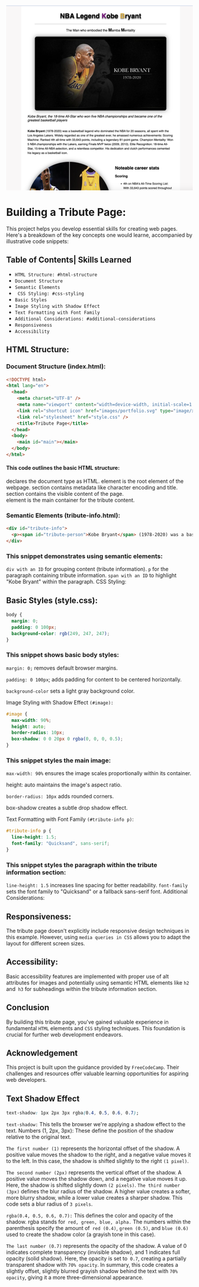 ![Tribute Page Project](tribute_page_image.png)
# Building a Tribute Page:
This project helps you develop essential skills for creating web pages. Here's a breakdown of the key concepts one would learne, accompanied by illustrative code snippets:

## Table of Contents| Skills Learned

+ `HTML Structure: #html-structure`
+ `Document Structure`
+ `Semantic Elements`
+ ` CSS Styling: #css-styling`
+ `Basic Styles`
+ `Image Styling with Shadow Effect`
+ `Text Formatting with Font Family`
+ `Additional Considerations: #additional-considerations`
+ `Responsiveness`
+ `Accessibility`

## HTML Structure:

### Document Structure (index.html):

```html
<!DOCTYPE html>
<html lang="en">
  <head>
    <meta charset="UTF-8" />
    <meta name="viewport" content="width=device-width, initial-scale=1.0" />
    <link rel="shortcut icon" href="images/portfolio.svg" type="image/x-icon" />
    <link rel="stylesheet" href="style.css" />
    <title>Tribute Page</title>
  </head>
  <body>
    <main id="main"></main>
  </body>
</html>
```
#### This code outlines the basic HTML structure:

<!DOCTYPE html> declares the document type as HTML.

<html> element is the root element of the webpage.

<head> section contains metadata like character encoding and title.

<body> section contains the visible content of the page.

<main> element is the main container for the tribute content.

### Semantic Elements (tribute-info.html):
```html
<div id="tribute-info">
  <p><span id="tribute-person">Kobe Bryant</span> (1978-2020) was a basketball legend...</p>
</div>
```

### This snippet demonstrates using semantic elements:

`div with an ID` for grouping content (tribute information).
`p` for the paragraph containing tribute information.
`span with an ID` to highlight "Kobe Bryant" within the paragraph.
 CSS Styling:

## Basic Styles (style.css):

```css
body {
  margin: 0;
  padding: 0 100px;
  background-color: rgb(249, 247, 247);
}
```
### This snippet shows basic body styles:

`margin: 0;` removes default browser margins.

`padding: 0 100px`; adds padding for content to be centered horizontally.

`background-color` sets a light gray background color.

Image Styling with Shadow Effect `(#image):`

```css
#image {
  max-width: 90%;
  height: auto;
  border-radius: 10px;
  box-shadow: 0 0 20px 0 rgba(0, 0, 0, 0.5);
}
```

### This snippet styles the main image:

`max-width: 90%` ensures the image scales proportionally within its container.

height: auto maintains the image's aspect ratio.

`border-radius: 10px` adds rounded corners.

box-shadow creates a subtle drop shadow effect.

Text Formatting with Font Family `(#tribute-info p)`:

```css
#tribute-info p {
  line-height: 1.5;
  font-family: "Quicksand", sans-serif;
}
```
### This snippet styles the paragraph within the tribute information section:
`line-height: 1.5` increases line spacing for better readability.
`font-family` sets the font family to "Quicksand" or a fallback sans-serif font.
Additional Considerations:
## Responsiveness: 
The tribute page doesn't explicitly include responsive design techniques in this example. However, using `media queries in CSS` allows you to adapt the layout for different screen sizes.
## Accessibility:
 Basic accessibility features are implemented with proper use of alt attributes for images and potentially using semantic HTML elements like `h2` and` h3` for subheadings within the tribute information section.
## Conclusion
By building this tribute page, you've gained valuable experience in fundamental `HTML` elements and `CSS` styling techniques. This foundation is crucial for further web development endeavors.

## Acknowledgement
This project is built upon the guidance provided by `FreeCodeCamp`. Their challenges and resources offer valuable learning opportunities for aspiring web developers.



## Text Shadow Effect
```css
text-shadow: 1px 2px 3px rgba(0.4, 0.5, 0.6, 0.7);
```
`text-shadow:` This tells the browser we're applying a shadow effect to the text.
Numbers (1, 2px, 3px): These define the position of the shadow relative to the original text.

`The first number (1)` represents the horizontal offset of the shadow. A positive value moves the shadow to the right, and a negative value moves it to the left. In this case, the shadow is shifted slightly to the right `(1 pixel)`.

`The second number (2px)` represents the vertical offset of the shadow. A positive value moves the shadow down, and a negative value moves it up. Here, the shadow is shifted slightly down `(2 pixels)`.
`The third number (3px)` defines the blur radius of the shadow. A higher value creates a softer, more blurry shadow, while a lower value creates a sharper shadow. This code sets a blur radius of `3 pixels`.

`rgba(0.4, 0.5, 0.6, 0.7):` This defines the color and opacity of the shadow.
rgba stands for` red, green, blue, alpha.`
The numbers within the parenthesis specify the amount of` red (0.4)`, `green (0.5)`, and `blue (0.6)` used to create the shadow color (a grayish tone in this case).

`The last number (0.7)` represents the opacity of the shadow. A value of 0 indicates complete transparency (invisible shadow), and 1 indicates full opacity (solid shadow). Here, the opacity is set to` 0.7`, creating a partially transparent shadow with `70% opacity`.
In summary, this code creates a slightly offset, slightly blurred grayish shadow behind the text with `70% opacity`, giving it a more three-dimensional appearance.